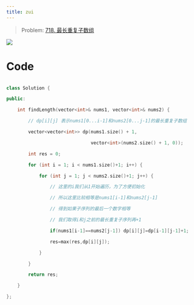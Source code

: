 ```yaml
---
title: zui
---
```

> Problem: [718. 最长重复子数组](https://leetcode.cn/problems/maximum-length-of-repeated-subarray/description/)

![](images/posts/SmartSelect_20240425_170548_Samsung%20Notes%201.jpg)

# Code

```C++ []

class Solution {

public:

    int findLength(vector<int>& nums1, vector<int>& nums2) {

        // dp[i][j] 表示nums1[0...i-1]和nums2[0...j-1]的最长重复子数组

        vector<vector<int>> dp(nums1.size() + 1,

                               vector<int>(nums2.size() + 1, 0));

        int res = 0;

        for (int i = 1; i < nums1.size()+1; i++) {

            for (int j = 1; j < nums2.size()+1; j++) {

                // 这里的i我们从1开始遍历，为了方便初始化

                // 所以这里比较相等是nums1[i-1]和nums2[j-1]

                // 得到如果子序列的最后一个数字相等

                // 我们取得i和j之前的最长重复子序列再+1

                if(nums1[i-1]==nums2[j-1]) dp[i][j]=dp[i-1][j-1]+1;

                res=max(res,dp[i][j]);

            }

        }

        return res;

    }

};

```